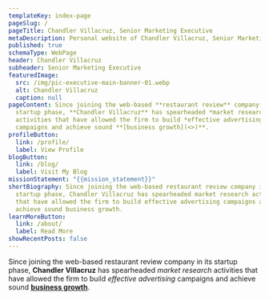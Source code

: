 ```yaml
---
templateKey: index-page
pageSlug: /
pageTitle: Chandler Villacruz, Senior Marketing Executive
metaDescription: Personal website of Chandler Villacruz, Senior Marketing Executive.
published: true
schemaType: WebPage
header: Chandler Villacruz
subheader: Senior Marketing Executive
featuredImage:
  src: /img/pic-executive-main-banner-01.webp
  alt: Chandler Villacruz
  caption: null
pageContent: Since joining the web-based **restaurant review** company in its
  startup phase, **Chandler Villacruz** has spearheaded *market research*
  activities that have allowed the firm to build *effective advertising*
  campaigns and achieve sound **[business growth](<>)**.
profileButton:
  link: /profile/
  label: View Profile
blogButton:
  link: /blog/
  label: Visit My Blog
missionStatement: "{{mission_statement}}"
shortBiography: Since joining the web-based restaurant review company in its
  startup phase, Chandler Villacruz has spearheaded market research activities
  that have allowed the firm to build effective advertising campaigns and
  achieve sound business growth.
learnMoreButton:
  link: /about/
  label: Read More
showRecentPosts: false
---
```

Since joining the web-based restaurant review company in its startup phase, **Chandler Villacruz** has spearheaded *market research* activities that have allowed the firm to build *effective advertising* campaigns and achieve sound **[business growth](<>)**.